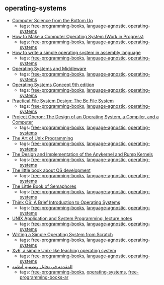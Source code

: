 operating-systems 
---
* [Computer Science from the Bottom Up](http://www.bottomupcs.com)
    * tags: [free-programming-books](../tags/free-programming-books.md), [language-agnostic](../tags/language-agnostic.md), [operating-systems](../tags/operating-systems.md)
* [How to Make a Computer Operating System (Work in Progress)](https://github.com/SamyPesse/How-to-Make-a-Computer-Operating-System)
    * tags: [free-programming-books](../tags/free-programming-books.md), [language-agnostic](../tags/language-agnostic.md), [operating-systems](../tags/operating-systems.md)
* [How to write a simple operating system in assembly language](http://mikeos.sourceforge.net/write-your-own-os.html)
    * tags: [free-programming-books](../tags/free-programming-books.md), [language-agnostic](../tags/language-agnostic.md), [operating-systems](../tags/operating-systems.md)
* [Operating Systems and Middleware](https://gustavus.edu/mcs/max/os-book/)
    * tags: [free-programming-books](../tags/free-programming-books.md), [language-agnostic](../tags/language-agnostic.md), [operating-systems](../tags/operating-systems.md)
* [Operating Systems Concept 9th edition](http://codex.cs.yale.edu/avi/os-book/OS9/slide-dir/)
    * tags: [free-programming-books](../tags/free-programming-books.md), [language-agnostic](../tags/language-agnostic.md), [operating-systems](../tags/operating-systems.md)
* [Practical File System Design: The Be File System](http://www.nobius.org/~dbg/practical-file-system-design.pdf)
    * tags: [free-programming-books](../tags/free-programming-books.md), [language-agnostic](../tags/language-agnostic.md), [operating-systems](../tags/operating-systems.md)
* [Project Oberon: The Design of an Operating System, a Compiler, and a Computer](http://people.inf.ethz.ch/wirth/ProjectOberon/index.html)
    * tags: [free-programming-books](../tags/free-programming-books.md), [language-agnostic](../tags/language-agnostic.md), [operating-systems](../tags/operating-systems.md)
* [The Art of Unix Programming](http://catb.org/esr/writings/taoup/html/)
    * tags: [free-programming-books](../tags/free-programming-books.md), [language-agnostic](../tags/language-agnostic.md), [operating-systems](../tags/operating-systems.md)
* [The Design and Implementation of the Anykernel and Rump Kernels](http://www.fixup.fi/misc/rumpkernel-book/)
    * tags: [free-programming-books](../tags/free-programming-books.md), [language-agnostic](../tags/language-agnostic.md), [operating-systems](../tags/operating-systems.md)
* [The little book about OS development](https://littleosbook.github.io)
    * tags: [free-programming-books](../tags/free-programming-books.md), [language-agnostic](../tags/language-agnostic.md), [operating-systems](../tags/operating-systems.md)
* [The Little Book of Semaphores](http://greenteapress.com/semaphores/)
    * tags: [free-programming-books](../tags/free-programming-books.md), [language-agnostic](../tags/language-agnostic.md), [operating-systems](../tags/operating-systems.md)
* [Think OS: A Brief Introduction to Operating Systems](http://www.greenteapress.com/thinkos/index.html)
    * tags: [free-programming-books](../tags/free-programming-books.md), [language-agnostic](../tags/language-agnostic.md), [operating-systems](../tags/operating-systems.md)
* [UNIX Application and System Programming, lecture notes](http://www.compsci.hunter.cuny.edu/~sweiss/course_materials/unix_lecture_notes.php)
    * tags: [free-programming-books](../tags/free-programming-books.md), [language-agnostic](../tags/language-agnostic.md), [operating-systems](../tags/operating-systems.md)
* [Writing a Simple Operating System from Scratch](http://www.cs.bham.ac.uk/~exr/lectures/opsys/10_11/lectures/os-dev.pdf)
    * tags: [free-programming-books](../tags/free-programming-books.md), [language-agnostic](../tags/language-agnostic.md), [operating-systems](../tags/operating-systems.md)
* [Xv6, a simple Unix-like teaching operating system](https://pdos.csail.mit.edu/6.828/2012/xv6.html)
    * tags: [free-programming-books](../tags/free-programming-books.md), [language-agnostic](../tags/language-agnostic.md), [operating-systems](../tags/operating-systems.md)
* [المقدمة في تحليل وتصميم أنظمة ](http://librebooks.org/intro-to-os-analysis-and-design/)
    * tags: [free-programming-books](../tags/free-programming-books.md), [operating-systems](../tags/operating-systems.md), [free-programming-books-ar](../tags/free-programming-books-ar.md)
